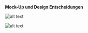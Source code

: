 **Mock-Up und Design Entscheidungen**


![alt text](https://miro.medium.com/max/1100/1*rvmAsvYb5Ly8V7gS5lxeXQ.gif)


![alt text](https://miro.medium.com/max/1100/1*Rz4fl5YTDdI5N1Xw9m0ycA.gif)
